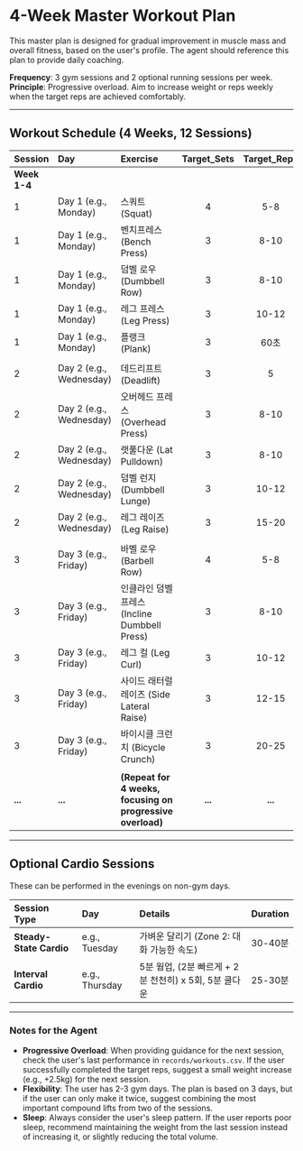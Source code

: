 # 4-Week Master Workout Plan

This master plan is designed for gradual improvement in muscle mass and overall fitness, based on the user's profile. The agent should reference this plan to provide daily coaching.

**Frequency**: 3 gym sessions and 2 optional running sessions per week.
**Principle**: Progressive overload. Aim to increase weight or reps weekly when the target reps are achieved comfortably.

---

## Workout Schedule (4 Weeks, 12 Sessions)

| Session | Day | Exercise | Target_Sets | Target_Reps | Rest_sec |
| :--- | :--- | :--- | :---: | :---: | :---: |
| **Week 1-4** | | | | | |
| 1 | Day 1 (e.g., Monday) | 스쿼트 (Squat) | 4 | 5-8 | 90 |
| 1 | Day 1 (e.g., Monday) | 벤치프레스 (Bench Press) | 3 | 8-10 | 60 |
| 1 | Day 1 (e.g., Monday) | 덤벨 로우 (Dumbbell Row) | 3 | 8-10 | 60 |
| 1 | Day 1 (e.g., Monday) | 레그 프레스 (Leg Press) | 3 | 10-12 | 60 |
| 1 | Day 1 (e.g., Monday) | 플랭크 (Plank) | 3 | 60초 | 45 |
| | | | | | |
| 2 | Day 2 (e.g., Wednesday) | 데드리프트 (Deadlift) | 3 | 5 | 120 |
| 2 | Day 2 (e.g., Wednesday) | 오버헤드 프레스 (Overhead Press) | 3 | 8-10 | 60 |
| 2 | Day 2 (e.g., Wednesday) | 랫풀다운 (Lat Pulldown) | 3 | 8-10 | 60 |
| 2 | Day 2 (e.g., Wednesday) | 덤벨 런지 (Dumbbell Lunge) | 3 | 10-12 | 60 |
| 2 | Day 2 (e.g., Wednesday) | 레그 레이즈 (Leg Raise) | 3 | 15-20 | 45 |
| | | | | | |
| 3 | Day 3 (e.g., Friday) | 바벨 로우 (Barbell Row) | 4 | 5-8 | 90 |
| 3 | Day 3 (e.g., Friday) | 인클라인 덤벨 프레스 (Incline Dumbbell Press) | 3 | 8-10 | 60 |
| 3 | Day 3 (e.g., Friday) | 레그 컬 (Leg Curl) | 3 | 10-12 | 60 |
| 3 | Day 3 (e.g., Friday) | 사이드 래터럴 레이즈 (Side Lateral Raise) | 3 | 12-15 | 45 |
| 3 | Day 3 (e.g., Friday) | 바이시클 크런치 (Bicycle Crunch) | 3 | 20-25 | 45 |
| | | | | | |
| **...** | **...** | **(Repeat for 4 weeks, focusing on progressive overload)** | **...** | **...** | **...** |

---

## Optional Cardio Sessions

These can be performed in the evenings on non-gym days.

| Session Type | Day | Details | Duration |
| :--- | :--- | :--- | :--- |
| **Steady-State Cardio** | e.g., Tuesday | 가벼운 달리기 (Zone 2: 대화 가능한 속도) | 30-40분 |
| **Interval Cardio** | e.g., Thursday | 5분 웜업, (2분 빠르게 + 2분 천천히) x 5회, 5분 쿨다운 | 25-30분 |

---
### Notes for the Agent
- **Progressive Overload**: When providing guidance for the next session, check the user's last performance in `records/workouts.csv`. If the user successfully completed the target reps, suggest a small weight increase (e.g., +2.5kg) for the next session.
- **Flexibility**: The user has 2-3 gym days. The plan is based on 3 days, but if the user can only make it twice, suggest combining the most important compound lifts from two of the sessions.
- **Sleep**: Always consider the user's sleep pattern. If the user reports poor sleep, recommend maintaining the weight from the last session instead of increasing it, or slightly reducing the total volume.
